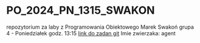 # PO_2024_PN_1315_SWAKON
repozytorium za laby z Programowania Obiektowego
Marek Swakoń
grupa 4 - Poniedziałek godz. 13:15
[link do zadan git](https://gitexercises.fracz.com/committer/0bbaa68d99276f690fe2dada94591bf7008a2d78)
Imie zwierzaka: agent
